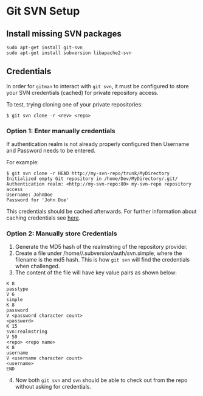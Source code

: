 # Git SVN Setup

## Install missing SVN packages

```shell
sudo apt-get install git-svn
sudo apt-get install subversion libapache2-svn 
```

## Credentials

In order for `gitman` to interact with `git svn`, it must be configured to store your SVN credentials (cached) for private repository access.


To test, trying cloning one of your private repositories:

```shell
$ git svn clone -r <rev> <repo>
```

### Option 1: Enter manually credentials

If authentication realm is not already properly configured then Username and Password needs to be entered. 

For example:

```shell
$ git svn clone -r HEAD http://my-svn-repo/trunk/MyDirectory
Initialized empty Git repository in /home/Dev/MyDirectory/.git/
Authentication realm: <http://my-svn-repo:80> my-svn-repo repository access
Username: JohnDoe
Password for 'John Doe'
```

This credentials should be cached afterwards.
For further information about caching credentials see [here](http://svnbook.red-bean.com/vi/1.8/svn.serverconfig.netmodel.html).

### Option 2: Manually store Credentials

1. Generate the MD5 hash of the realmstring of the repository provider. 
2. Create a file under /home/<username>/.subversion/auth/svn.simple, where the filename is the md5 hash. This is how `git svn` will find the credentials when challenged.
3. The content of the file will have key value pairs as shown below:

```
K 8
passtype
V 6
simple
K 8
password
V <password character count>
<password>
K 15
svn:realmstring
V 50
<repo> <repo name>
K 8
username
V <username character count>
<username>
END
```

4. Now both `git svn` and `svn` should be able to check out from the repo without asking for credentials.
